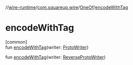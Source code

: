 //[wire-runtime](../../../index.md)/[com.squareup.wire](../index.md)/[OneOf](index.md)/[encodeWithTag](encode-with-tag.md)

# encodeWithTag

[common]\
fun [encodeWithTag](encode-with-tag.md)(writer: [ProtoWriter](../-proto-writer/index.md))

fun [encodeWithTag](encode-with-tag.md)(writer: [ReverseProtoWriter](../-reverse-proto-writer/index.md))
